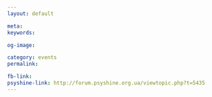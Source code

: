 ```yaml
---
layout: default

meta: 
keywords: 

og-image: 

category: events
permalink: 

fb-link: 
psyshine-link: http://forum.psyshine.org.ua/viewtopic.php?t=5435
---
```


